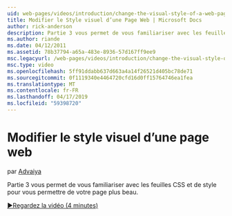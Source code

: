 ```yaml
---
uid: web-pages/videos/introduction/change-the-visual-style-of-a-web-page
title: Modifier le Style visuel d’une Page Web | Microsoft Docs
author: rick-anderson
description: Partie 3 vous permet de vous familiariser avec les feuilles CSS et de style pour vous permettre de votre page plus beau.
ms.author: riande
ms.date: 04/12/2011
ms.assetid: 78b37794-a65a-483e-8936-57d167ff9ee9
msc.legacyurl: /web-pages/videos/introduction/change-the-visual-style-of-a-web-page
msc.type: video
ms.openlocfilehash: 5ff91ddabb637d663a4a14f26521d405bc78de71
ms.sourcegitcommit: 0f1119340e4464720cfd16d0ff15764746ea1fea
ms.translationtype: MT
ms.contentlocale: fr-FR
ms.lasthandoff: 04/17/2019
ms.locfileid: "59398720"
---
```

# <a name="change-the-visual-style-of-a-web-page"></a>Modifier le style visuel d’une page web

par [Advaiya](https://twitter.com/Advaiyasolns)

Partie 3 vous permet de vous familiariser avec les feuilles CSS et de style pour vous permettre de votre page plus beau.

[&#9654;Regardez la vidéo (4 minutes)](https://channel9.msdn.com/Blogs/ASP-NET-Site-Videos/change-the-visual-style-of-a-web-page)

